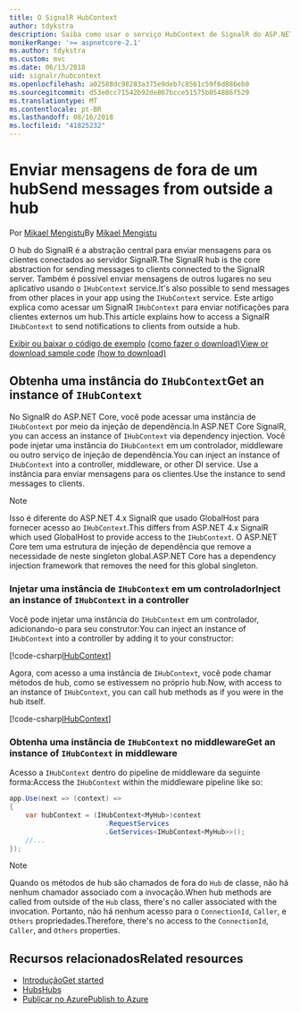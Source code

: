 ```yaml
---
title: O SignalR HubContext
author: tdykstra
description: Saiba como usar o serviço HubContext de SignalR do ASP.NET Core para enviar notificações para clientes externos um hub.
monikerRange: '>= aspnetcore-2.1'
ms.author: tdykstra
ms.custom: mvc
ms.date: 06/13/2018
uid: signalr/hubcontext
ms.openlocfilehash: a02588dc98283a375e9deb7c8561c59f6d886eb0
ms.sourcegitcommit: d53e0cc71542b92de867bcce51575b054886f529
ms.translationtype: MT
ms.contentlocale: pt-BR
ms.lasthandoff: 08/16/2018
ms.locfileid: "41825232"
---
```

# <a name="send-messages-from-outside-a-hub"></a><span data-ttu-id="2ad6f-103">Enviar mensagens de fora de um hub</span><span class="sxs-lookup"><span data-stu-id="2ad6f-103">Send messages from outside a hub</span></span>

<span data-ttu-id="2ad6f-104">Por [Mikael Mengistu](https://twitter.com/MikaelM_12)</span><span class="sxs-lookup"><span data-stu-id="2ad6f-104">By [Mikael Mengistu](https://twitter.com/MikaelM_12)</span></span>

<span data-ttu-id="2ad6f-105">O hub do SignalR é a abstração central para enviar mensagens para os clientes conectados ao servidor SignalR.</span><span class="sxs-lookup"><span data-stu-id="2ad6f-105">The SignalR hub is the core abstraction for sending messages to clients connected to the SignalR server.</span></span> <span data-ttu-id="2ad6f-106">Também é possível enviar mensagens de outros lugares no seu aplicativo usando o `IHubContext` service.</span><span class="sxs-lookup"><span data-stu-id="2ad6f-106">It's also possible to send messages from other places in your app using the `IHubContext` service.</span></span> <span data-ttu-id="2ad6f-107">Este artigo explica como acessar um SignalR `IHubContext` para enviar notificações para clientes externos um hub.</span><span class="sxs-lookup"><span data-stu-id="2ad6f-107">This article explains how to access a SignalR `IHubContext` to send notifications to clients from outside a hub.</span></span>

<span data-ttu-id="2ad6f-108">[Exibir ou baixar o código de exemplo](https://github.com/aspnet/Docs/tree/master/aspnetcore/signalr/hubcontext/sample/) [(como fazer o download)](xref:tutorials/index#how-to-download-a-sample)</span><span class="sxs-lookup"><span data-stu-id="2ad6f-108">[View or download sample code](https://github.com/aspnet/Docs/tree/master/aspnetcore/signalr/hubcontext/sample/) [(how to download)](xref:tutorials/index#how-to-download-a-sample)</span></span>

## <a name="get-an-instance-of-ihubcontext"></a><span data-ttu-id="2ad6f-109">Obtenha uma instância do `IHubContext`</span><span class="sxs-lookup"><span data-stu-id="2ad6f-109">Get an instance of `IHubContext`</span></span>

<span data-ttu-id="2ad6f-110">No SignalR do ASP.NET Core, você pode acessar uma instância de `IHubContext` por meio da injeção de dependência.</span><span class="sxs-lookup"><span data-stu-id="2ad6f-110">In ASP.NET Core SignalR, you can access an instance of `IHubContext` via dependency injection.</span></span> <span data-ttu-id="2ad6f-111">Você pode injetar uma instância do `IHubContext` em um controlador, middleware ou outro serviço de injeção de dependência.</span><span class="sxs-lookup"><span data-stu-id="2ad6f-111">You can inject an instance of `IHubContext` into a controller, middleware, or other DI service.</span></span> <span data-ttu-id="2ad6f-112">Use a instância para enviar mensagens para os clientes.</span><span class="sxs-lookup"><span data-stu-id="2ad6f-112">Use the instance to send messages to clients.</span></span>

> [!NOTE]
> <span data-ttu-id="2ad6f-113">Isso é diferente do ASP.NET 4.x SignalR que usado GlobalHost para fornecer acesso ao `IHubContext`.</span><span class="sxs-lookup"><span data-stu-id="2ad6f-113">This differs from ASP.NET 4.x SignalR which used GlobalHost to provide access to the `IHubContext`.</span></span> <span data-ttu-id="2ad6f-114">O ASP.NET Core tem uma estrutura de injeção de dependência que remove a necessidade de neste singleton global.</span><span class="sxs-lookup"><span data-stu-id="2ad6f-114">ASP.NET Core has a dependency injection framework that removes the need for this global singleton.</span></span>

### <a name="inject-an-instance-of-ihubcontext-in-a-controller"></a><span data-ttu-id="2ad6f-115">Injetar uma instância de `IHubContext` em um controlador</span><span class="sxs-lookup"><span data-stu-id="2ad6f-115">Inject an instance of `IHubContext` in a controller</span></span>

<span data-ttu-id="2ad6f-116">Você pode injetar uma instância do `IHubContext` em um controlador, adicionando-o para seu construtor:</span><span class="sxs-lookup"><span data-stu-id="2ad6f-116">You can inject an instance of `IHubContext` into a controller by adding it to your constructor:</span></span>

[!code-csharp[IHubContext](hubcontext/sample/Controllers/HomeController.cs?range=12-19,57)]

<span data-ttu-id="2ad6f-117">Agora, com acesso a uma instância de `IHubContext`, você pode chamar métodos de hub, como se estivessem no próprio hub.</span><span class="sxs-lookup"><span data-stu-id="2ad6f-117">Now, with access to an instance of `IHubContext`, you can call hub methods as if you were in the hub itself.</span></span>

[!code-csharp[IHubContext](hubcontext/sample/Controllers/HomeController.cs?range=21-25)]

### <a name="get-an-instance-of-ihubcontext-in-middleware"></a><span data-ttu-id="2ad6f-118">Obtenha uma instância de `IHubContext` no middleware</span><span class="sxs-lookup"><span data-stu-id="2ad6f-118">Get an instance of `IHubContext` in middleware</span></span>

<span data-ttu-id="2ad6f-119">Acesso a `IHubContext` dentro do pipeline de middleware da seguinte forma:</span><span class="sxs-lookup"><span data-stu-id="2ad6f-119">Access the `IHubContext` within the middleware pipeline like so:</span></span>

```csharp
app.Use(next => (context) =>
{
    var hubContext = (IHubContext<MyHub>)context
                        .RequestServices
                        .GetServices<IHubContext<MyHub>>();
    //...
});
```

> [!NOTE]
> <span data-ttu-id="2ad6f-120">Quando os métodos de hub são chamados de fora do `Hub` de classe, não há nenhum chamador associado com a invocação.</span><span class="sxs-lookup"><span data-stu-id="2ad6f-120">When hub methods are called from outside of the `Hub` class, there's no caller associated with the invocation.</span></span> <span data-ttu-id="2ad6f-121">Portanto, não há nenhum acesso para o `ConnectionId`, `Caller`, e `Others` propriedades.</span><span class="sxs-lookup"><span data-stu-id="2ad6f-121">Therefore, there's no access to the `ConnectionId`, `Caller`, and `Others` properties.</span></span>

## <a name="related-resources"></a><span data-ttu-id="2ad6f-122">Recursos relacionados</span><span class="sxs-lookup"><span data-stu-id="2ad6f-122">Related resources</span></span>

* [<span data-ttu-id="2ad6f-123">Introdução</span><span class="sxs-lookup"><span data-stu-id="2ad6f-123">Get started</span></span>](xref:tutorials/signalr)
* [<span data-ttu-id="2ad6f-124">Hubs</span><span class="sxs-lookup"><span data-stu-id="2ad6f-124">Hubs</span></span>](xref:signalr/hubs)
* [<span data-ttu-id="2ad6f-125">Publicar no Azure</span><span class="sxs-lookup"><span data-stu-id="2ad6f-125">Publish to Azure</span></span>](xref:signalr/publish-to-azure-web-app)
